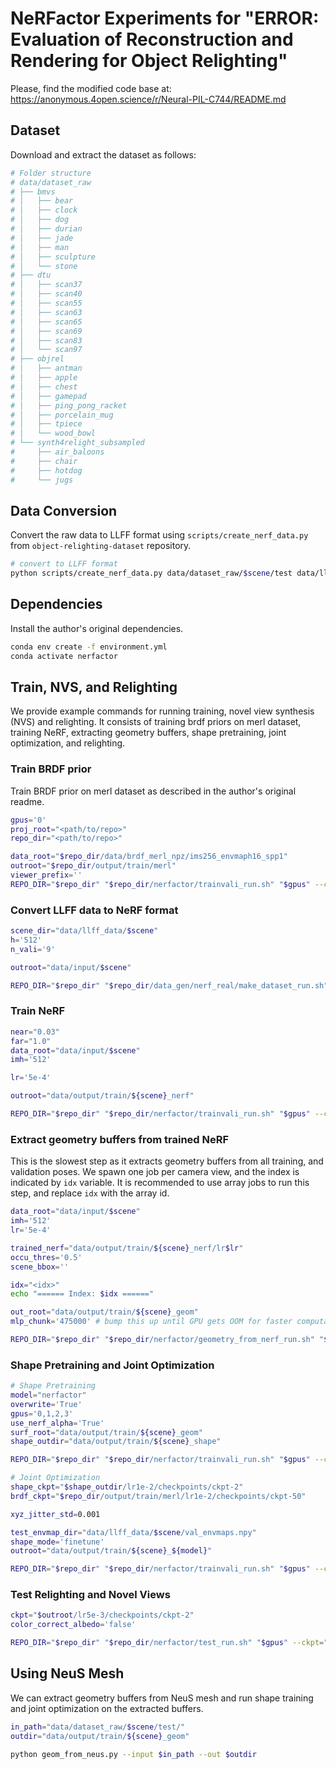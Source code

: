 # NeRFactor Experiments for "ERROR: Evaluation of Reconstruction and Rendering for Object Relighting"

Please, find the modified code base at: https://anonymous.4open.science/r/Neural-PIL-C744/README.md

## Dataset

Download and extract the dataset as follows:

```bash
# Folder structure
# data/dataset_raw
# ├── bmvs
# │   ├── bear
# │   ├── clock
# │   ├── dog
# │   ├── durian
# │   ├── jade
# │   ├── man
# │   ├── sculpture
# │   └── stone
# ├── dtu
# │   ├── scan37
# │   ├── scan40
# │   ├── scan55
# │   ├── scan63
# │   ├── scan65
# │   ├── scan69
# │   ├── scan83
# │   └── scan97
# ├── objrel
# │   ├── antman
# │   ├── apple
# │   ├── chest
# │   ├── gamepad
# │   ├── ping_pong_racket
# │   ├── porcelain_mug
# │   ├── tpiece
# │   └── wood_bowl
# └── synth4relight_subsampled
#     ├── air_baloons
#     ├── chair
#     ├── hotdog
#     └── jugs
```

## Data Conversion

Convert the raw data to LLFF format using `scripts/create_nerf_data.py` from `object-relighting-dataset` repository.

```bash
# convert to LLFF format
python scripts/create_nerf_data.py data/dataset_raw/$scene/test data/llff_data/$scene --overwrite
```


## Dependencies

Install the author's original dependencies.

```bash
conda env create -f environment.yml
conda activate nerfactor
```

## Train, NVS, and Relighting
We provide example commands for running training, novel view synthesis (NVS) and relighting. It consists of training brdf priors on merl dataset, training NeRF, extracting geometry buffers, shape pretraining, joint optimization, and relighting.

### Train BRDF prior

Train BRDF prior on merl dataset as described in the author's original readme.

```bash
gpus='0'
proj_root="<path/to/repo>"
repo_dir="<path/to/repo>"

data_root="$repo_dir/data/brdf_merl_npz/ims256_envmaph16_spp1"
outroot="$repo_dir/output/train/merl"
viewer_prefix=''
REPO_DIR="$repo_dir" "$repo_dir/nerfactor/trainvali_run.sh" "$gpus" --config='brdf.ini' --config_override="data_root=$data_root,outroot=$outroot,viewer_prefix=$viewer_prefix"
```

### Convert LLFF data to NeRF format

```bash
scene_dir="data/llff_data/$scene"
h='512'
n_vali='9'

outroot="data/input/$scene"

REPO_DIR="$repo_dir" "$repo_dir/data_gen/nerf_real/make_dataset_run.sh" --scene_dir="$scene_dir" --h="$h" --n_vali="$n_vali" --outroot="$outroot"
```

### Train NeRF

```bash
near="0.03"
far="1.0"
data_root="data/input/$scene"
imh='512'

lr='5e-4'

outroot="data/output/train/${scene}_nerf"

REPO_DIR="$repo_dir" "$repo_dir/nerfactor/trainvali_run.sh" "$gpus" --config='nerf.ini' --config_override="data_root=$data_root,imh=$imh,near=$near,far=$far,lr=$lr,outroot=$outroot,viewer_prefix=$viewer_prefix"
```

### Extract geometry buffers from trained NeRF

This is the slowest step as it extracts geometry buffers from all training, and validation poses. We spawn one job per camera view, and the index is indicated by `idx` variable. It is recommended to use array jobs to run this step, and replace `idx` with the array id.

```bash
data_root="data/input/$scene"
imh='512'
lr='5e-4'

trained_nerf="data/output/train/${scene}_nerf/lr$lr"
occu_thres='0.5'
scene_bbox=''

idx="<idx>"
echo "====== Index: $idx ======"

out_root="data/output/train/${scene}_geom"
mlp_chunk='475000' # bump this up until GPU gets OOM for faster computation

REPO_DIR="$repo_dir" "$repo_dir/nerfactor/geometry_from_nerf_run.sh" "$gpus" --data_root="$data_root" --trained_nerf="$trained_nerf" --out_root="$out_root" --imh="$imh" --scene_bbox="$scene_bbox" --occu_thres="$occu_thres" --mlp_chunk="$mlp_chunk" --idx="$idx"
```

### Shape Pretraining and Joint Optimization

```bash
# Shape Pretraining
model="nerfactor"
overwrite='True'
gpus='0,1,2,3'
use_nerf_alpha='True'
surf_root="data/output/train/${scene}_geom"
shape_outdir="data/output/train/${scene}_shape"

REPO_DIR="$repo_dir" "$repo_dir/nerfactor/trainvali_run.sh" "$gpus" --config='shape.ini' --config_override="data_root=$data_root,imh=$imh,near=$near,far=$far,use_nerf_alpha=$use_nerf_alpha,data_nerf_root=$surf_root,outroot=$shape_outdir,viewer_prefix=$viewer_prefix,overwrite=$overwrite"

# Joint Optimization
shape_ckpt="$shape_outdir/lr1e-2/checkpoints/ckpt-2"
brdf_ckpt="$repo_dir/output/train/merl/lr1e-2/checkpoints/ckpt-50"

xyz_jitter_std=0.001

test_envmap_dir="data/llff_data/$scene/val_envmaps.npy"
shape_mode='finetune'
outroot="data/output/train/${scene}_${model}"

REPO_DIR="$repo_dir" "$repo_dir/nerfactor/trainvali_run.sh" "$gpus" --config="$model.ini" --config_override="data_root=$data_root,imh=$imh,near=$near,far=$far,use_nerf_alpha=$use_nerf_alpha,data_nerf_root=$surf_root,shape_model_ckpt=$shape_ckpt,brdf_model_ckpt=$brdf_ckpt,xyz_jitter_std=$xyz_jitter_std,test_envmap_dir=$test_envmap_dir,shape_mode=$shape_mode,outroot=$outroot,viewer_prefix=$viewer_prefix,overwrite=$overwrite"
```


### Test Relighting and Novel Views

```bash
ckpt="$outroot/lr5e-3/checkpoints/ckpt-2"
color_correct_albedo='false'

REPO_DIR="$repo_dir" "$repo_dir/nerfactor/test_run.sh" "$gpus" --ckpt="$ckpt" --color_correct_albedo="$color_correct_albedo"
```


## Using NeuS Mesh

We can extract geometry buffers from NeuS mesh and run shape training and joint optimization on the extracted buffers.

```bash
in_path="data/dataset_raw/$scene/test/"
outdir="data/output/train/${scene}_geom"

python geom_from_neus.py --input $in_path --out $outdir
```

